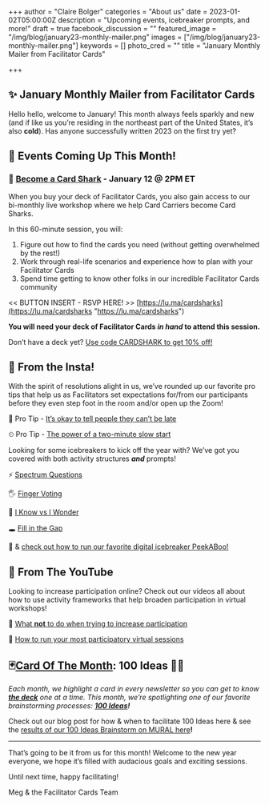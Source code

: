 +++
author = "Claire Bolger"
categories = "About us"
date = 2023-01-02T05:00:00Z
description = "Upcoming events, icebreaker prompts, and more!"
draft = true
facebook_discussion = ""
featured_image = "/img/blog/january23-monthly-mailer.png"
images = ["/img/blog/january23-monthly-mailer.png"]
keywords = []
photo_cred = ""
title = "January Monthly Mailer from Facilitator Cards"

+++
## **✨ January Monthly Mailer from Facilitator Cards**

Hello hello, welcome to January! This month always feels sparkly and new (and if like us you’re residing in the northeast part of the United States, it’s also **cold**). Has anyone successfully written 2023 on the first try yet?

## **📆 Events Coming Up This Month!**

### **🦈** [**Become a Card Shark**](https://lu.ma/cardsharks) **- January 12 @ 2PM ET**

When you buy your deck of Facilitator Cards, you also gain access to our bi-monthly live workshop where we help Card Carriers become Card Sharks.

In this 60-minute session, you will:

1. Figure out how to find the cards you need (without getting overwhelmed by the rest!)
2. Work through real-life scenarios and experience how to plan with your Facilitator Cards
3. Spend time getting to know other folks in our incredible Facilitator Cards community

<< BUTTON INSERT - RSVP HERE! >> [https://lu.ma/cardsharks](https://lu.ma/cardsharks "https://lu.ma/cardsharks")

**You will need your deck of Facilitator Cards _in hand_ to attend this session.**

Don’t have a deck yet? [Use code CARDSHARK to get 10% off!](https://shop.facilitator.cards/discount/CARDSHARK)

## **📸 From the Insta!**

With the spirit of resolutions alight in us, we’ve rounded up our favorite pro tips that help us as Facilitators set expectations for/from our participants before they even step foot in the room and/or open up the Zoom!

🏃 Pro Tip - [It’s okay to tell people they can’t be late](https://www.instagram.com/p/Ck_K52Ruh9T/)

⏲ Pro Tip - [The power of a two-minute slow start](https://www.instagram.com/p/CdqUapUrHL2/)

Looking for some icebreakers to kick off the year with? We’ve got you covered with both activity structures **_and_** prompts!

⚡️ [Spectrum Questions](https://www.instagram.com/p/Cdn7mLCL8_V/)

🖐 [Finger Voting](https://www.instagram.com/p/CdV4TZcrki6/)

💭 [I Know vs I Wonder](https://www.instagram.com/p/Ccx87W9rdOq/)

🕳 [Fill in the Gap](https://www.instagram.com/p/Ccf086orzw_/)

🙈 & [check out how to run our favorite digital icebreaker PeekABoo!](https://www.youtube.com/watch?v=KhZNrje3XNY)

## **🔴 From The YouTube**

Looking to increase participation online? Check out our videos all about how to use activity frameworks that help broaden participation in virtual workshops!

🚫 [What **not** to do when trying to increase participation](https://youtu.be/Nkzj6PsRmBU)

🙋 [How to run your most participatory virtual sessions](https://youtu.be/LdAWRpADzG4)

## **🃏**[**Card Of The Month**](https://www.facilitator.cards/blog/novembers-card-of-the-month-fishbowl/)**: 100 Ideas 💯💡**

_Each month, we highlight a card in every newsletter so you can get to know_ [**_the deck_**](https://click.convertkit-mail2.com/k0ul94x9n7u6hd3n2rrhl/e0hph0ukd80z3qa8/aHR0cDovL3Nob3AuZmFjaWxpdGF0b3IuY2FyZHMv) _one at a time. This month, we’re spotlighting one of our favorite brainstorming processes:_ [**_100 Ideas_**](https://click.convertkit-mail2.com/k0ul94x9n7u6hd3n2rrhl/7qh7h2u0xroe2ziz/aHR0cHM6Ly93d3cuZmFjaWxpdGF0b3IuY2FyZHMvY2FyZHMvMTAwLWJhZC1pZGVhcy8=)**_!_**

Check out our blog post for how & when to facilitate 100 Ideas here & see the [results of our 100 Ideas Brainstorm on MURAL here](https://click.convertkit-mail2.com/k0ul94x9n7u6hd3n2rrhl/owhkhwu402rem5hv/aHR0cHM6Ly9hcHAubXVyYWwuY28vaW52aXRhdGlvbi9tdXJhbC9mYWNpbGl0YXRvcmNhcmRzODM1Ni8xNjQ2OTIzODMxMTA2P3NlbmRlcj1tZWc0MDU0JmtleT0wZmNhNjljNy0zZmU5LTQ1YWUtYTAyZC02Yjg5YzU2YmZmMDU=)**!**

***

That’s going to be it from us for this month! Welcome to the new year everyone, we hope it’s filled with audacious goals and exciting sessions.

Until next time, happy facilitating!

Meg & the Facilitator Cards Team